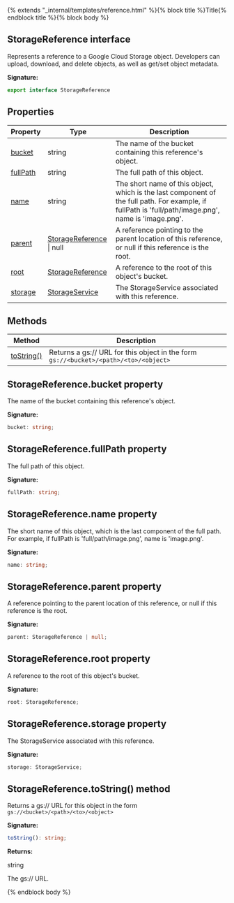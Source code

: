 {% extends "_internal/templates/reference.html" %}{% block title %}Title{% endblock title %}{% block body %}
## StorageReference interface

Represents a reference to a Google Cloud Storage object. Developers can upload, download, and delete objects, as well as get/set object metadata.

<b>Signature:</b>

```typescript
export interface StorageReference 
```

## Properties

|  Property | Type | Description |
|  --- | --- | --- |
|  [bucket](./storage-types.storagereference.md#storagereferencebucket_property) | string | The name of the bucket containing this reference's object. |
|  [fullPath](./storage-types.storagereference.md#storagereferencefullpath_property) | string | The full path of this object. |
|  [name](./storage-types.storagereference.md#storagereferencename_property) | string | The short name of this object, which is the last component of the full path. For example, if fullPath is 'full/path/image.png', name is 'image.png'. |
|  [parent](./storage-types.storagereference.md#storagereferenceparent_property) | [StorageReference](./storage-types.storagereference.md#storagereference_interface) \| null | A reference pointing to the parent location of this reference, or null if this reference is the root. |
|  [root](./storage-types.storagereference.md#storagereferenceroot_property) | [StorageReference](./storage-types.storagereference.md#storagereference_interface) | A reference to the root of this object's bucket. |
|  [storage](./storage-types.storagereference.md#storagereferencestorage_property) | [StorageService](./storage-types.storageservice.md#storageservice_interface) | The StorageService associated with this reference. |

## Methods

|  Method | Description |
|  --- | --- |
|  [toString()](./storage-types.storagereference.md#storagereferencetostring_method) | Returns a gs:// URL for this object in the form <code>gs://&lt;bucket&gt;/&lt;path&gt;/&lt;to&gt;/&lt;object&gt;</code> |

## StorageReference.bucket property

The name of the bucket containing this reference's object.

<b>Signature:</b>

```typescript
bucket: string;
```

## StorageReference.fullPath property

The full path of this object.

<b>Signature:</b>

```typescript
fullPath: string;
```

## StorageReference.name property

The short name of this object, which is the last component of the full path. For example, if fullPath is 'full/path/image.png', name is 'image.png'.

<b>Signature:</b>

```typescript
name: string;
```

## StorageReference.parent property

A reference pointing to the parent location of this reference, or null if this reference is the root.

<b>Signature:</b>

```typescript
parent: StorageReference | null;
```

## StorageReference.root property

A reference to the root of this object's bucket.

<b>Signature:</b>

```typescript
root: StorageReference;
```

## StorageReference.storage property

The StorageService associated with this reference.

<b>Signature:</b>

```typescript
storage: StorageService;
```

## StorageReference.toString() method

Returns a gs:// URL for this object in the form `gs://<bucket>/<path>/<to>/<object>`

<b>Signature:</b>

```typescript
toString(): string;
```
<b>Returns:</b>

string

The gs:// URL.

{% endblock body %}
